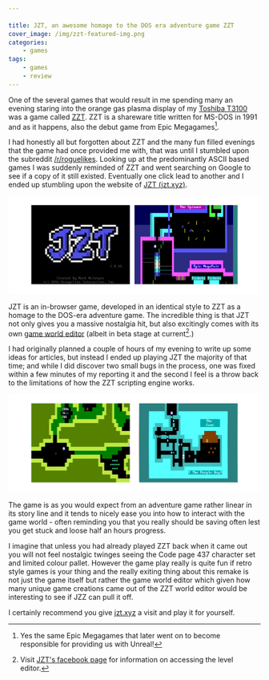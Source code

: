 ```yaml
---

title: JZT, an awesome homage to the DOS era adventure game ZZT
cover_image: /img/zzt-featured-img.png
categories:
    - games
tags:
    - games
    - review
---
```


One of the several games that would result in me spending many an evening staring into the orange gas plasma display of my [Toshiba T3100](https://en.wikipedia.org/wiki/Toshiba_T3100) was a game called [ZZT](https://web.archive.org/web/19980214170034/http://www.epicgames.com/zzt.htm). ZZT is a shareware title written for MS-DOS in 1991 and as it happens, also the debut game from Epic Megagames[^1].

I had honestly all but forgotten about ZZT and the many fun filled evenings that the game had once provided me with, that was until I stumbled upon the subreddit [/r/roguelikes](https://www.reddit.com/r/roguelikes/). Looking up at the predominantly ASCII based games I was suddenly reminded of ZZT and went searching on Google to see if a copy of it still existed. Eventually one click lead to another and I ended up stumbling upon the website of [JZT (jzt.xyz)](http://jzt.xyz/). 

![Get ready, because here comes the nostalgia wave](/img/jzz-game-2.png "Get ready, because here comes the nostalgia wave")

JZT is an in-browser game, developed in an identical style to ZZT as a homage to the DOS-era adventure game. The incredible thing is that JZT not only gives you a massive nostalgia hit, but also excitingly comes with its own [game world editor](http://jzt.xyz/blog/editor-progress) (albeit in beta stage at current[^2].)

I had originally planned a couple of hours of my evening to write up some ideas for articles, but instead I ended up playing JZT the majority of that time; and while I did discover two small bugs in the process, one was fixed within a few minutes of my reporting it and the second I feel is a throw back to the limitations of how the ZZT scripting engine works.

![JZZ, save often is all I can say](/img/jzz-game-1.png "JZZ, save often is all I can say")

The game is as you would expect from an adventure game rather linear in its story line and it tends to nicely ease you into how to interact with the game world - often reminding you that you really should be saving often lest you get stuck and loose half an hours progress. 

I imagine that unless you had already played ZZT back when it came out you will not feel nostalgic twinges seeing the Code page 437 character set and limited colour pallet. However the game play really is quite fun if retro style games is your thing and the really exiting thing about this remake is not just the game itself but rather the game world editor which given how many unique game creations came out of the ZZT world editor would be interesting to see if JZZ can pull it off.

I certainly recommend you give [jzt.xyz](http://jzt.xyz/) a visit and play it for yourself.

[^1]: Yes the same Epic Megagames that later went on to become responsible for providing us with Unreal!
[^2]: Visit [JZT's facebook page](https://www.facebook.com/jzt.community) for information on accessing the level editor.